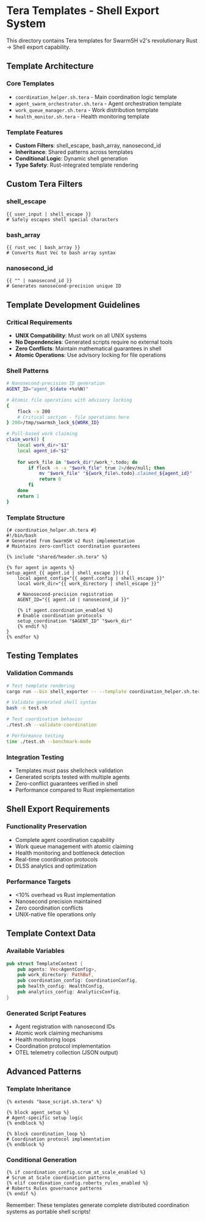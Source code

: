 # Tera Templates - Shell Export System

This directory contains Tera templates for SwarmSH v2's revolutionary Rust → Shell export capability.

## Template Architecture

### Core Templates
- `coordination_helper.sh.tera` - Main coordination logic template
- `agent_swarm_orchestrator.sh.tera` - Agent orchestration template
- `work_queue_manager.sh.tera` - Work distribution template
- `health_monitor.sh.tera` - Health monitoring template

### Template Features
- **Custom Filters**: shell_escape, bash_array, nanosecond_id
- **Inheritance**: Shared patterns across templates
- **Conditional Logic**: Dynamic shell generation
- **Type Safety**: Rust-integrated template rendering

## Custom Tera Filters

### shell_escape
```tera
{{ user_input | shell_escape }}
# Safely escapes shell special characters
```

### bash_array  
```tera
{{ rust_vec | bash_array }}
# Converts Rust Vec to bash array syntax
```

### nanosecond_id
```tera
{{ "" | nanosecond_id }}
# Generates nanosecond-precision unique ID
```

## Template Development Guidelines

### Critical Requirements
- **UNIX Compatibility**: Must work on all UNIX systems
- **No Dependencies**: Generated scripts require no external tools
- **Zero Conflicts**: Maintain mathematical guarantees in shell
- **Atomic Operations**: Use advisory locking for file operations

### Shell Patterns
```bash
# Nanosecond-precision ID generation
AGENT_ID="agent_$(date +%s%N)"

# Atomic file operations with advisory locking
{
    flock -x 200
    # Critical section - file operations here
} 200>/tmp/swarmsh_lock_${WORK_ID}

# Pull-based work claiming
claim_work() {
    local work_dir="$1"
    local agent_id="$2"
    
    for work_file in "$work_dir"/work_*.todo; do
        if flock -n -x "$work_file" true 2>/dev/null; then
            mv "$work_file" "${work_file%.todo}.claimed_${agent_id}"
            return 0
        fi
    done
    return 1
}
```

### Template Structure
```tera
{# coordination_helper.sh.tera #}
#!/bin/bash
# Generated from SwarmSH v2 Rust implementation
# Maintains zero-conflict coordination guarantees

{% include "shared/header.sh.tera" %}

{% for agent in agents %}
setup_agent_{{ agent.id | shell_escape }}() {
    local agent_config="{{ agent.config | shell_escape }}"
    local work_dir="{{ work_directory | shell_escape }}"
    
    # Nanosecond-precision registration
    AGENT_ID="{{ agent.id | nanosecond_id }}"
    
    {% if agent.coordination_enabled %}
    # Enable coordination protocols
    setup_coordination "$AGENT_ID" "$work_dir"
    {% endif %}
}
{% endfor %}
```

## Testing Templates

### Validation Commands
```bash
# Test template rendering
cargo run --bin shell_exporter -- --template coordination_helper.sh.tera --output test.sh

# Validate generated shell syntax
bash -n test.sh

# Test coordination behavior
./test.sh --validate-coordination

# Performance testing
time ./test.sh --benchmark-mode
```

### Integration Testing
- Templates must pass shellcheck validation
- Generated scripts tested with multiple agents
- Zero-conflict guarantees verified in shell
- Performance compared to Rust implementation

## Shell Export Requirements

### Functionality Preservation
- Complete agent coordination capability
- Work queue management with atomic claiming
- Health monitoring and bottleneck detection
- Real-time coordination protocols
- DLSS analytics and optimization

### Performance Targets
- <10% overhead vs Rust implementation
- Nanosecond precision maintained
- Zero coordination conflicts
- UNIX-native file operations only

## Template Context Data

### Available Variables
```rust
pub struct TemplateContext {
    pub agents: Vec<AgentConfig>,
    pub work_directory: PathBuf,
    pub coordination_config: CoordinationConfig,
    pub health_config: HealthConfig,
    pub analytics_config: AnalyticsConfig,
}
```

### Generated Script Features
- Agent registration with nanosecond IDs
- Atomic work claiming mechanisms
- Health monitoring loops
- Coordination protocol implementation
- OTEL telemetry collection (JSON output)

## Advanced Patterns

### Template Inheritance
```tera
{% extends "base_script.sh.tera" %}

{% block agent_setup %}
# Agent-specific setup logic
{% endblock %}

{% block coordination_loop %}
# Coordination protocol implementation
{% endblock %}
```

### Conditional Generation
```tera
{% if coordination_config.scrum_at_scale_enabled %}
# Scrum at Scale coordination patterns
{% elif coordination_config.roberts_rules_enabled %}  
# Roberts Rules governance patterns
{% endif %}
```

Remember: These templates generate complete distributed coordination systems as portable shell scripts!
